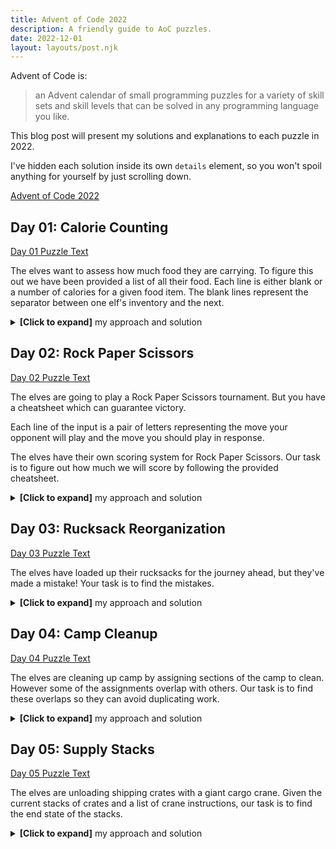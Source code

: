 ```yaml
---
title: Advent of Code 2022
description: A friendly guide to AoC puzzles.
date: 2022-12-01
layout: layouts/post.njk
---
```


Advent of Code is:

> an Advent calendar of small programming puzzles for a variety of skill sets and skill levels that can be solved in any programming language you like.

This blog post will present my solutions and explanations to each puzzle in 2022.

I've hidden each solution inside its own `details` element, so you won't spoil anything for yourself by just scrolling down.

[Advent of Code 2022](https://adventofcode.com/2022)

## Day 01: Calorie Counting

[Day 01 Puzzle Text](https://adventofcode.com/2022/day/1)

The elves want to assess how much food they are carrying. To figure this out we have been provided a list of all their food. Each line is either blank or a number of calories for a given food item. The blank lines represent the separator between one elf's inventory and the next.

<details>
  <summary><strong>[Click to expand]</strong> my approach and solution</summary>

So generally I want to add up numbers, but start a new count each time I encounter a blank line.

I chose to model this as an array of numbers, each representing the total calories held by one elf. Rather than append new entries to the end, I push them on to the front since this means the "current" inventory is always the one at the front. This way I avoid needing to fiddle around with array lengths to get the last element in an arary.

To parse our input data into this model, I use a reducer. On each line:

- If the line is empty: Start a new entry in our model by pushing the value `0` into the front of the array.

```ts
[0, currentInventory, ...otherInventories];
```

- If the line is non-empty: Add the value of this line to the "current" inventory by adding its value to the first value in the array.

```ts
[currentInventory + parseInt(line), ...otherInventories];
```

Once I have the data in this format, both parts are trivial.

Part 1 wants the largest single value, so I use another reducer to scan the array and hold onto the largest value as it goes.

```ts
getElfInventories(getInputStrings(filePath)).reduce(
	(greatest, elf) => Math.max(greatest, elf),
	-Infinity
);
```

Part 2 wants the sum of the three largest values, so I do a descending sort and slice off the first three values.

```ts
getElfInventories(getInputStrings(filePath))
	// Descending sort, puts largest values at the beginning
	.sort((a, b) => b - a)
	// Take the first/largest three
	.slice(0, 3)
	// Sum
	.reduce((acc, curr) => acc + curr);
```

[Full Day 01 Source Code](https://github.com/fildon/AdventOfCode2022/blob/main/src/01-calorie-counting/solutions.ts)

</details>

## Day 02: Rock Paper Scissors

[Day 02 Puzzle Text](https://adventofcode.com/2022/day/1)

The elves are going to play a Rock Paper Scissors tournament. But you have a cheatsheet which can guarantee victory.

Each line of the input is a pair of letters representing the move your opponent will play and the move you should play in response.

The elves have their own scoring system for Rock Paper Scissors. Our task is to figure out how much we will score by following the provided cheatsheet.

<details>
  <summary><strong>[Click to expand]</strong> my approach and solution</summary>

This task is a series of lookups.

- First lookup the move each letter in the input represents
- Then lookup the score provided by the move you played
- Finally lookup the score provided by the result for that round

For part 1, I implemented the three lookups in three different ways, just to amuse myself. The first I use a switch statement, the second an `Array.prototype.indexOf` and the third a regular object.

First lookup:

```ts
/**
 * A for Rock, B for Paper, and C for Scissors.
 * X for Rock, Y for Paper, and Z for Scissors.
 */
const parseLetter = (letter: string): Shape => {
	switch (letter) {
		case "A":
		case "X":
			return "Rock";
		case "B":
		case "Y":
			return "Paper";
		default:
			return "Scissors";
	}
};
```

Second lookup:

```ts
/**
 * 1 for Rock, 2 for Paper, and 3 for Scissors
 */
const shapeScore = (shape: Shape): number =>
	["Rock", "Paper", "Scissors"].indexOf(shape) + 1;
```

Third lookup:

```ts
/**
 * 0 if you lost, 3 if the round was a draw, and 6 if you won
 */
const outcomeScore = ([theirPlay, myPlay]: Round): number => {
	const outcomeMap: Record<Shape, Record<Shape, number>> = {
		Rock: { Rock: 3, Paper: 6, Scissors: 0 },
		Paper: { Rock: 0, Paper: 3, Scissors: 6 },
		Scissors: { Rock: 6, Paper: 0, Scissors: 3 },
	};
	return outcomeMap[theirPlay][myPlay];
};
```

For part 2 it is revealed that we need to decrypt the instructions before using them directly. This only slightly changes the behaviour of the first lookup.

```ts
/**
 * X means you need to lose,
 * Y means you need to end the round in a draw,
 * and Z means you need to win.
 */
const decryptRound = (line: string): Round => {
	const [theirLetter, myLetter] = line.split(" ");
	const theirPlay = parseLetter(theirLetter);
	const decryptionMap: Record<Shape, Record<string, Shape>> = {
		Rock: { X: "Scissors", Y: "Rock", Z: "Paper" },
		Paper: { X: "Rock", Y: "Paper", Z: "Scissors" },
		Scissors: { X: "Paper", Y: "Scissors", Z: "Rock" },
	};
	return [theirPlay, decryptionMap[theirPlay][myLetter]];
};
```

[Full Day 02 Source Code](https://github.com/fildon/AdventOfCode2022/blob/main/src/02-rock-paper-scissors/solutions.ts)

</details>

## Day 03: Rucksack Reorganization

[Day 03 Puzzle Text](https://adventofcode.com/2022/day/3)

The elves have loaded up their rucksacks for the journey ahead, but they've made a mistake! Your task is to find the mistakes.

<details>
  <summary><strong>[Click to expand]</strong> my approach and solution</summary>

In part one, we are looking for the letter that appears in the first and last half of each input line. To assist with this I implemented a general purpose duplicate finder. Finding duplicates is equivalent to repeated set intersection.

I implement this by mapping all the containers to sets and then using the intersect function to reduce them all to one set. I then map the result back into an array for convenience.

```ts
/**
 * Given sets A and B, return the set of their intersection
 */
const intersect = <Element>(a: Set<Element>, b: Set<Element>) =>
	new Set([...a.values()].filter((value) => b.has(value)));

/**
 * Find all elements that appear in all provided containers
 */
const findDuplicates = <Element>(containers: Element[][]) =>
	Array.from(
		containers.map((container) => new Set(container)).reduce(intersect)
	);
```

Other than that we need some boiler plate code to parse the input into "Containers" (arrays of characters) and scoring the duplicates we find according to the elves' system.

Once put together the part 1 solution is a simple pipeline:

```ts
export const solvePart1 = (filePath: string) =>
	getInputStrings(filePath)
		.map(toContainers)
		.map(getRucksackPriority)
		.reduce((a, b) => a + b);
```

For part two we are now looking for duplicates in each group of three input lines. So the only new code we will need is a way to group in batches of three. A reduce will come in handy here. The trick here is treating the head of our accumulator as our "working group" which we push containers into. Once the "working group" has three containers, we start a new group at the head of the accumulator.

```ts
/**
 * Group containers in batches of three
 */
const group = ([currentGroup, ...otherGroups]: Group[], rucksack: Container) =>
	currentGroup.length < 3
		? [[rucksack, ...currentGroup], ...otherGroups]
		: [[rucksack], currentGroup, ...otherGroups];
```

Once again, our solution is now a simple pipeline:

```ts
export const solvePart2 = (filePath: string) =>
	getInputStrings(filePath)
		.map(toContainers)
		.reduce(group, [[]]) // Second arg is the initially empty group
		.map(getGroupPriority)
		.reduce((a, b) => a + b);
```

[Full Day 03 Source Code](https://github.com/fildon/AdventOfCode2022/blob/main/src/03-rucksack-reorganization/solutions.ts)

</details>

## Day 04: Camp Cleanup

[Day 04 Puzzle Text](https://adventofcode.com/2022/day/4)

The elves are cleaning up camp by assigning sections of the camp to clean. However some of the assignments overlap with others. Our task is to find these overlaps so they can avoid duplicating work.

<details>
  <summary><strong>[Click to expand]</strong> my approach and solution</summary>

There's very little logic to do in this puzzle. Most of the work is parsing the input. I chose to parse each line into a pair of pair of numbers. Here's my data type:

```ts
type Range = [number, number];
type RangePair = [Range, Range];
```

To parse each line we first split by `,` and then by `-`. Since splitting a string returns an array, I also created a type predicate to narrow from an array to a 2-tuple:

```ts
/**
 * A little utility to narrow from an array to a tuple of length 2
 */
const isPair = <T>(elements: T[]): elements is [T, T] => elements.length === 2;
```

This means I now get a little validation on each parsing step:

```ts
/**
 * Parse strings of the form "3-42" to Range
 */
const toRange = (instruction: string): Range => {
	const bounds = instruction.split("-").map((str) => parseInt(str));
	if (isPair(bounds)) return bounds;
	throw new Error(`Unrecognised instruction: ${instruction}`);
};

/**
 * Parse strings of the form "1-12,3-42" to RangePair
 */
const toRangePair = (line: string): RangePair => {
	const nums = line.split(",").map(toRange);
	if (isPair(nums)) return nums;
	throw new Error(`Unrecognised line: ${line}`);
};
```

The only thing remaining is to identify which pairs overlap. This can be done with a oneliner:

```ts
/**
 * Returns true if either range fully overlaps the other
 */
const fullyOverlaps = ([[aStart, aEnd], [bStart, bEnd]]: RangePair): boolean =>
	(aStart <= bStart && aEnd >= bEnd) || (bStart <= aStart && bEnd >= aEnd);
```

The left half of that expression handles the case in which `a` fully overlaps `b`, and the right half handles the case in which `b` fully overlaps `a`.

We now assemble the solution to part 1 as a pipeline:

```ts
export const solvePart1 = (filePath: string) =>
	getInputStrings(filePath).map(toRangePair).filter(fullyOverlaps).length;
```

Part 2 changes only one thing. We are now asked to count any kind of overlap. This requires only a slight modification to our overlapping check. Here's all I had to add for part 2:

```ts
/**
 * Returns true if there is any overlap at all between the two ranges
 */
const partiallyOverlaps = ([
	[aStart, aEnd],
	[bStart, bEnd],
]: RangePair): boolean =>
	(aStart <= bEnd && aEnd >= bStart) || (bStart <= aEnd && bEnd >= aStart);

export const solvePart2 = (filePath: string) =>
	getInputStrings(filePath).map(toRangePair).filter(partiallyOverlaps).length;
```

[Full Day 04 Source Code](https://github.com/fildon/AdventOfCode2022/blob/main/src/04-camp-cleanup/solutions.ts)

</details>

## Day 05: Supply Stacks

[Day 05 Puzzle Text](https://adventofcode.com/2022/day/5)

The elves are unloading shipping crates with a giant cargo crane. Given the current stacks of crates and a list of crane instructions, our task is to find the end state of the stacks.

<details>
  <summary><strong>[Click to expand]</strong> my approach and solution</summary>

This task has three interesting stages:

- Decide on an appropriate data structure
- Parse the input into our data structure
- Execute the crane instructions

Our chosen data structure will need a way to represent a collection of stacks, where each stack is itself a collection of crates. Crates are distinguished only by a single letter. An array of arrays of strings will fit the requirements nicely.

We'll also need to represent all the crane instructions. The instructions are a list, where each item has three interesting pieces of information: the quantity, the source stack and the target stack. To me, this screams "array of objects".

Put together, my data structure is:

```ts
type Stacks = Array<Array<string>>;
type Instruction = {
	qty: number;
	from: number;
	to: number;
};
type CraneJob = { stacks: Stacks; instructions: Instruction[] };
```

The next stage of this task is parsing our input into this structure. _This was very tedious and error prone_. There are lots of potential foot guns here.

- The stacks are "columns" in the input but we would much rather they were in "rows".
- There are many symbols we don't want.
- The instructions are 1-indexed, but we would rather have 0-indexing.

The neatest way I found to do the stacks was as follows:

```ts
stackLines.forEach((line) =>
	line
		.split("")
		// Fetch only the relevant input columns
		.filter((_, i) => i % 4 === 1)
		// Push only the non-empty items to their columns
		.forEach((char, i) => char !== " " && stacks[i].push(char))
);
```

Note in particular the modulo: `i % 4 === 1`. This retrieves the value in the input column at index 1 and then ever 4th column after that. This lines up exactly with the character labels for the crates. Some positions are empty however, and so we also need to skip those rather than push empty symbols onto our internal stacks data structure.

I use a similar code pattern for the instruction parsing:

```ts
const instructions = instructionLines
	.map((line) =>
		line
			.split(" ")
			.filter((_, i) => i % 2 === 1)
			.map((val) => parseInt(val))
	)
	// -1 to transform from 1-index to 0-index
	.map(([qty, from, to]) => ({ qty, from: from - 1, to: to - 1 }));
```

Seriously... that's the hard stuff done 😅, everything after this point was straight forward.

In order to execute an instruction we need a way to apply an instruction to a given stacks state and produce a new stacks state. The gist of which is this:

```ts
const movingSlice = stacks[from].slice(0, qty).reverse();

return stacks.map((stack, i) =>
	i === from
		? stack.slice(qty) // Remove the moving slice from the from column
		: i === to
		? [...movingSlice, ...stack] // Push moving slice on top of the stack
		: stack
);
```

Then producing the final stacks state is a matter of applying a reduce over the instructions list and the starting state:

```ts
return instructions
	.reduce(executeInstruction, stacks)
	.map(([top]) => top)
	.join("");
```

The map and join calls there handle reading the answer off the top of each stack.

And that's part 1!

Part 2 is an easy change with a copy+paste of the part 1 solution, and a one line alteration of the `executeInstruction` implementation. But for neatness I chose to pull out this behaviour difference by way of a curried function.

```ts
const solve =
	({ withMultiMove }: { withMultiMove: boolean }) =>
	(filePath: string) => {
		const { stacks, instructions } = parseFile(filePath);

		return instructions
			.reduce(executeInstruction({ withMultiMove }), stacks)
			.map(([top]) => top)
			.join("");
	};
```

This then gives me the power to create my part 1 solver and part 2 solver using this same curried function:

```ts
export const solvePart1 = solve({ withMultiMove: false });
export const solvePart2 = solve({ withMultiMove: true });
```

[Full Day 05 Source Code](https://github.com/fildon/AdventOfCode2022/blob/main/src/05-supply-stacks/solutions.ts)

</details>
